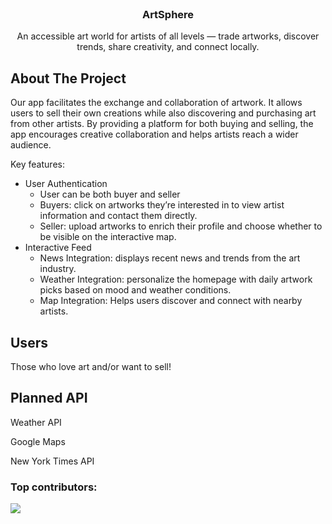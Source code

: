 
<!-- PROJECT LOGO -->
<br />
<div align="center">
  <!-- <a href="https://github.com/othneildrew/Best-README-Template">
    <img src="images/logo.png" alt="Logo" width="80" height="80">
  </a> -->

  <h3 align="center">ArtSphere</h3>

  <p align="center">
  An accessible art world for artists of all levels — trade artworks, discover trends, share creativity, and connect locally.  </p>
</div>

<!-- ABOUT THE PROJECT -->
## About The Project

Our app facilitates the exchange and collaboration of artwork. It allows users to sell their own creations while also discovering and purchasing art from other artists. By providing a platform for both buying and selling, the app encourages creative collaboration and helps artists reach a wider audience.

Key features: 
* User Authentication
  * User can be both buyer and seller
  * Buyers: click on artworks they’re interested in to view artist information and contact them directly.
  * Seller: upload artworks to enrich their profile and choose whether to be visible on the interactive map.
* Interactive Feed
  * News Integration: displays recent news and trends from the art industry.
  * Weather Integration: personalize the homepage with daily artwork picks based on mood and weather conditions.
  * Map Integration: Helps users discover and connect with nearby artists.


<!-- USAGE EXAMPLES -->
## Users 

Those who love art and/or want to sell!


<!-- APIs Used -->
## Planned API  

Weather API 

Google Maps

New York Times API





### Top contributors:

<a href="https://github.com/anajera05/ArtSphere/graphs/contributors">
  <img src="https://contrib.rocks/image?repo=anajera05/ArtSphere" />
</a>



